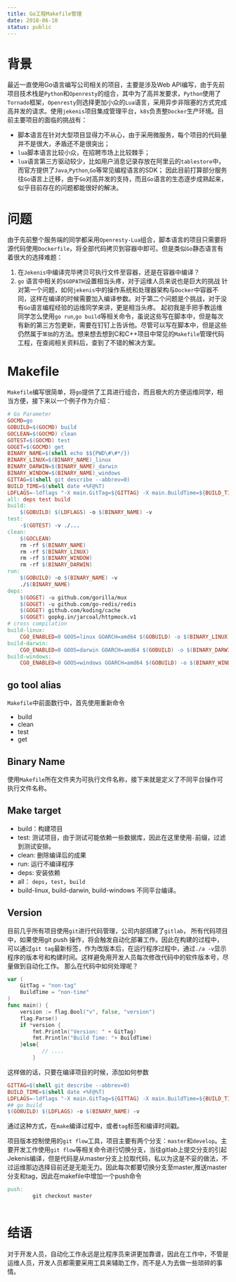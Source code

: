 ```yaml
---
title: Go工程Makefile管理
date: 2018-06-10
status: public
---
```

# 背景
最近一直使用Go语言编写公司相关的项目，主要是涉及Web API编写，由于先前项目技术栈是`Python`和`Openresty`的组合，其中为了高并发要求，`Python`使用了`Tornado`框架，`Openresty`则选择更加小众的`Lua`语言，采用异步非阻塞的方式完成高并发的请求。使用`jekenis`项目集成管理平台，`k8s`负责整`Docker`生产环境。目前主要项目的面临的挑战有：
- 脚本语言在针对大型项目显得力不从心，由于采用微服务，每个项目的代码量并不是很大，矛盾还不是很突出；
- `lua`脚本语言比较小众，在招聘市场上比较棘手；
- `lua`语言第三方驱动较少，比如用户消息记录存放在阿里云的`tablestore`中，而官方提供了`Java`,`Python`,`Go`等常见编程语言的SDK；
因此目前打算部分服务往`Go`语言上迁移，由于`Go`对高并发的支持，而且`Go`语言的生态逐步成熟起来，似乎目前存在的问题都能很好的解决。
# 问题
由于先前整个服务端的同学都采用`Openresty-Lua`组合，脚本语言的项目只需要将源代码使用`Dockerfile`，将全部代码拷贝到容器中即可。但是类似`Go`静态语言有着很大的选择难题：
1. 在`Jekenis`中编译完毕拷贝可执行文件至容器，还是在容器中编译？
2. `go` 语言中相关的`$GOPATH`设置相当头疼，对于运维人员来说也是巨大的挑战
针对第一个问题，如何`jekenis`中的操作系统和处理器架构与`Docker`中容器不同，这样在编译的时候需要加入编译参数。对于第二个问题是个挑战，对于没有`Go`语言编程经验的运维同学来讲，更是相当头疼。
起初我是手把手教运维同学怎么使用`go run`,`go build`等相关命令，虽说这些写在脚本中，但是每次有新的第三方包更新，需要在钉钉上告诉他。尽管可以写在脚本中，但是这些仍然属于`笨拙`的方法。想来想去想到C和C++项目中常见的`Makefile`管理代码工程，在查阅相关资料后，查到了不错的解决方案。
# Makefile
`Makefile`编写很简单，将`go`提供了工具进行组合，而且极大的方便运维同学，相当方便，接下来以一个例子作为介绍：
```makefile 
# Go Parameter
GOCMD=go
GOBUILD=$(GOCMD) build
GOCLEAN=$(GOCMD) clean
GOTEST=$(GOCMD) test
GOGET=$(GOCMD) get
BINARY_NAME=$(shell echo $${PWD\#\#*/})
BINARY_LINUX=$(BINARY_NAME)_linux
BINARY_DARWIN=$(BINARY_NAME)_darwin
BINARY_WINDOW=$(BINARY_NAME)_windows
GITTAG=$(shell git describe --abbrev=0)
BUILD_TIME=$(shell date +%F@%T)
LDFLAGS=-ldflags "-X main.GitTag=${GITTAG} -X main.BuildTime=${BUILD_TIME}"
all: deps test build
build:
	$(GOBUILD) $(LDFLAGS) -o $(BINARY_NAME) -v
test:
	-$(GOTEST) -v ./...
clean:
	$(GOCLEAN)
	rm -rf $(BINARY_NAME)
	rm -rf $(BINARY_LINUX)
	rm -rf $(BINARY_WINDOW)
	rm -rf $(BINARY_DARWIN)
run:
	$(GOBUILD) -o $(BINARY_NAME) -v
	./$(BINARY_NAME)
deps:
	$(GOGET) -u github.com/gorilla/mux
	$(GOGET) -u github.com/go-redis/redis
	$(GOGET) github.com/koding/cache
	$(GOGET) gopkg.in/jarcoal/httpmock.v1
# cross compilation
build-linux:
	CGO_ENABLED=0 GOOS=linux GOARCH=amd64 $(GOBUILD) -o $(BINARY_LINUX) -v
build-darwin:
	CGO_ENABLED=0 GOOS=darwin GOARCH=amd64 $(GOBUILD) -o $(BINARY_DARWIN) -v
build-windows:
	CGO_ENABLED=0 GOOS=windows GOARCH=amd64 $(GOBUILD) -o $(BINARY_WINDOW) -v
```
## go tool alias
`Makefile`中前面数行中，首先使用重新命令
- build
- clean
- test
- get
## Binary Name
使用`Makefile`所在文件夹为可执行文件名称，接下来就是定义了不同平台操作可执行文件名称。
## Make target
- build：构建项目
- test: 测试项目，由于测试可能依赖一些数据库，因此在这里使用`-`前缀，过滤到测试安排。
- clean: 删除编译后的成果
- run: 运行不编译程序
- deps: 安装依赖
- all： `deps`，`test`，`build`
- build-linux, build-darwin, build-windows 不同平台编译。
## Version
目前几乎所有项目使用`git`进行代码管理，公司内部搭建了`gitlab`， 所有代码项目中，如果使用git push <tag>操作，将会触发自动化部署工作。因此在构建的过程中，可以通过`git tag`最新标签，作为改版本后，在运行程序过程中，通过`./a -v`显示程序的版本号和构建时间。这样避免用开发人员每次修改代码中的软件版本号，尽量做到自动化工作。
那么在代码中如何处理呢？
```go
var (
	GitTag = "non-tag"
	BuildTime = "non-time"
)
func main() {
	version := flag.Bool("v", false, "version")
	flag.Parse()
	if *version {
		fmt.Println("Version: " + GitTag)
		fmt.Println("Build Time: "+ BuildTime)
	}else{
    	   // ....
    	}
```
这样做的话，只要在编译项目的时候，添加如何参数
```makefile
GITTAG=$(shell git describe --abbrev=0)
BUILD_TIME=$(shell date +%F@%T)
LDFLAGS=-ldflags "-X main.GitTag=${GITTAG} -X main.BuildTime=${BUILD_TIME}"
## go build 
$(GOBUILD) $(LDFLAGS) -o $(BINARY_NAME) -v
```
通过这种方式，在`make`编译过程中，或者`tag`标签和编译时间戳。

项目版本控制使用的`git flow`工具，项目主要有两个分支：`master`和`develop`。主要开发工作使用`git flow`等相关命令进行切换分支，当往gitlab上提交分支的引起Jekenis编译，但是代码是从master分支上拉取代码，私以为这是不妥的做法，不过运维那边选择目前还是无能无力。因此每次都要切换分支至master,推送master分支和tag，因此在makefile中增加一个push命令
```makefile
push:
        git checkout master
        
```

# 结语
对于开发人员，自动化工作永远是比程序员来讲更加靠谱，因此在工作中，不管是运维人员，开发人员都需要采用工具来辅助工作，而不是人为去做一些琐碎的事情。